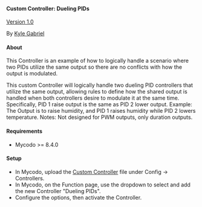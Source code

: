 #### Custom Controller: Dueling PIDs

[Version 1.0](https://github.com/kizniche/Mycodo-custom/blob/master/custom_controllers/dueling%20PID%20controllers/CHANGELOG.md)

By [Kyle Gabriel](https://kylegabriel.com/)

#### About

This Controller is an example of how to logically handle a scenario where two PIDs utilize the same output so there are no conflicts with how the output is modulated.

This custom Controller will logically handle two dueling PID controllers that utilize the same output, allowing rules to define how the shared output is handled when both controllers desire to modulate it at the same time. Specifically, PID 1 raise output is the same as PID 2 lower output. Example: The Output is to raise humidity, and PID 1 raises humidity while PID 2 lowers temperature. Notes: Not designed for PWM outputs, only duration outputs.

#### Requirements

* Mycodo >= 8.4.0

#### Setup

* In Mycodo, upload the [Custom Controller](https://raw.githubusercontent.com/kizniche/Mycodo-custom/master/custom_controllers/dueling%20PID%20controllers/mycodo_custom_controller_dueling_pids.py) file under Config -> Controllers.
* In Mycodo, on the Function page, use the dropdown to select and add the new Controller "Dueling PIDs".
* Configure the options, then activate the Controller.
